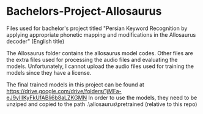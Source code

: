 # Bachelors-Project-Allosaurus
Files used for bachelor's project titled "Persian Keyword Recognition by applying appropriate phonetic mapping and modifications in the Allosaurus decoder" (English title)

The Allosaurus folder contains the allosaurus model codes.
Other files are the extra files used for processing the audio files and evaluating the models.
Unfortunately, I cannot upload the audio files used for training the models since they have a license.

The final trained models in this project can be found at https://drive.google.com/drive/folders/1jMFa-eJ9yIIlKyFkUfABIi6b8aLZKGMN
In order to use the models, they need to be unziped and copied to the path .\allosaurus\pretrained (relative to this repo)
